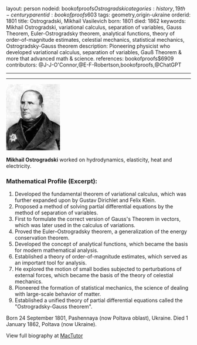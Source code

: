 layout: person
nodeid: bookofproofs$Ostrogradski
categories: history,19th-century
parentid: bookofproofs$603
tags: geometry,origin-ukraine
orderid: 1801
title: Ostrogradski, Mikhail Vasilevich
born: 1801
died: 1862
keywords: Mikhail Ostrogradski, variational calculus, separation of variables, Gauss Theorem, Euler-Ostrogradsky theorem, analytical functions, theory of order-of-magnitude estimates, celestial mechanics, statistical mechanics, Ostrogradsky-Gauss theorem
description: Pioneering physicist who developed variational calculus, separation of variables, Gauß Theorem & more that advanced math & science.
references: bookofproofs$6909
contributors: @J-J-O'Connor,@E-F-Robertson,bookofproofs,@ChatGPT

---



---

![Ostrogradski.jpg](https://github.com/bookofproofs/bookofproofs.github.io/blob/main/_sources/_assets/images/portraits/Ostrogradski.jpg?raw=true)

**Mikhail Ostrogradski** worked on hydrodynamics, elasticity, heat and electricity.

### Mathematical Profile (Excerpt):
1. Developed the fundamental theorem of variational calculus, which was further expanded upon by Gustav Dirichlet and Felix Klein.
2. Proposed a method of solving partial differential equations by the method of separation of variables.
3. First to formulate the correct version of Gauss's Theorem in vectors, which was later used in the calculus of variations.
4. Proved the Euler–Ostrogradsky theorem, a generalization of the energy conservation theorem.
5. Developed the concept of analytical functions, which became the basis for modern mathematical analysis.
6. Established a theory of order-of-magnitude estimates, which served as an important tool for analysis.
7. He explored the motion of small bodies subjected to perturbations of external forces, which became the basis of the theory of celestial mechanics.
8. Pioneered the formation of statistical mechanics, the science of dealing with large-scale behavior of matter.
9. Established a unified theory of partial differential equations called the "Ostrogradsky-Gauss theorem".

Born 24 September 1801, Pashennaya (now Poltava oblast), Ukraine. Died 1 January 1862, Poltava (now Ukraine).

View full biography at [MacTutor](https://mathshistory.st-andrews.ac.uk/Biographies/Ostrogradski/)
